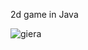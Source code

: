 2d game in Java 

![giera](https://github.com/user-attachments/assets/e43a4926-87d2-446c-a071-42128de49013)
